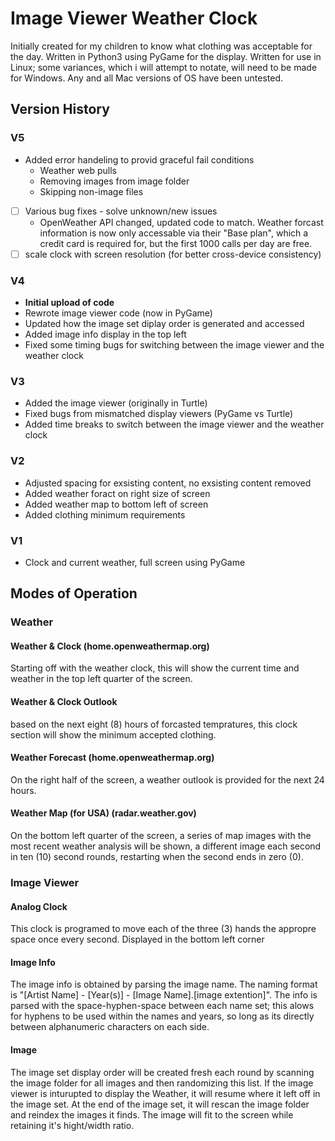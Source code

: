 # Image Viewer Weather Clock
Initially created for my children to know what clothing was acceptable for the day. Written in Python3 using PyGame for the display. Written for use in Linux; some variances, which i will attempt to notate, will need to be made for Windows. Any and all Mac versions of OS have been untested.

## Version History
### V5
- Added error handeling to provid graceful fail conditions
  - Weather web pulls
  - Removing images from image folder
  - Skipping non-image files
- [ ] Various bug fixes - solve unknown/new issues
  - OpenWeather API changed, updated code to match. Weather forcast information is now only accessable via their "Base plan", which a credit card is required for, but the first 1000 calls per day are free.
- [ ] scale clock with screen resolution (for better cross-device consistency)
### V4
- **Initial upload of code**
- Rewrote image viewer code (now in PyGame)
- Updated how the image set diplay order is generated and accessed
- Added image info display in the top left
- Fixed some timing bugs for switching between the image viewer and the weather clock
### V3
- Added the image viewer (originally in Turtle)
- Fixed bugs from mismatched display viewers (PyGame vs Turtle)
- Added time breaks to switch between the image viewer and the weather clock
### V2
- Adjusted spacing for exsisting content, no exsisting content removed
- Added weather foract on right size of screen
- Added weather map to bottom left of screen
- Added clothing minimum requirements
### V1
- Clock and current weather, full screen using PyGame

## Modes of Operation
### Weather
#### Weather & Clock (home.openweathermap.org)
Starting off with the weather clock, this will show the current time and weather in the top left quarter of the screen.
#### Weather & Clock Outlook
based on the next eight (8) hours of forcasted tempratures, this clock section will show the minimum accepted clothing.
#### Weather Forecast (home.openweathermap.org)
On the right half of the screen, a weather outlook is provided for the next 24 hours.
#### Weather Map (for USA) (radar.weather.gov)
On the bottom left quarter of the screen, a series of map images with the most recent weather analysis will be shown, a different image each second in ten (10) second rounds, restarting when the second ends in zero (0).
### Image Viewer
#### Analog Clock
This clock is programed to move each of the three (3) hands the appropre space once every second. Displayed in the bottom left corner
#### Image Info
The image info is obtained by parsing the image name. The naming format is "[Artist Name] - [Year(s)] - [Image Name].[image extention]". The info is parsed with the space-hyphen-space between each name set; this alows for hyphens to be used within the names and years, so long as its directly between alphanumeric characters on each side.
#### Image
The image set display order will be created fresh each round by scanning the image folder for all images and then randomizing this list. If the image viewer is inturupted to display the Weather, it will resume where it left off in the image set. At the end of the image set, it will rescan the image folder and reindex the images it finds. The image will fit to the screen while retaining it's hight/width ratio.

